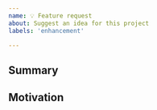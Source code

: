 ```yaml
---
name: 💡 Feature request
about: Suggest an idea for this project
labels: 'enhancement'

---
```


## Summary

<!-- Please provide a detailed description of the desired functionality. -->

## Motivation

<!-- What are you trying to accomplish? How has the absence of this feature impacted you? -->

